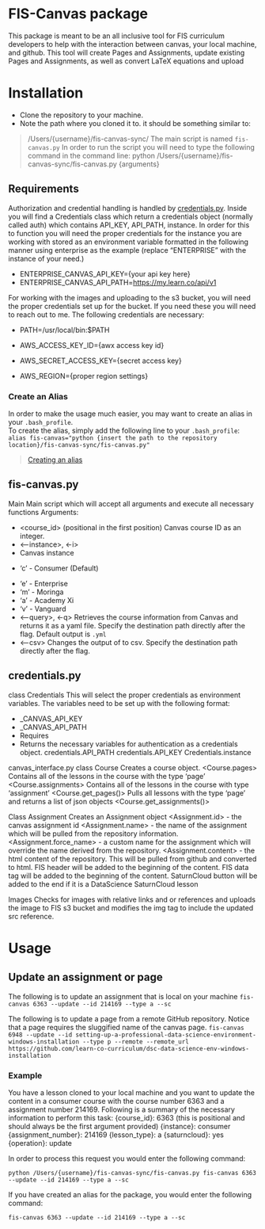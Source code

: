 # FIS-Canvas package
This package is meant to be an all inclusive tool for FIS curriculum developers to help with the interaction between canvas, your local machine, and github. This tool will create Pages and Assignments, update existing Pages and Assignments, as well as convert LaTeX equations and upload 

# Installation
- Clone the repository to your machine.
- Note the path where you cloned it to. it should be something similar to:
> /Users/{username}/fis-canvas-sync/
The main script is named `fis-canvas.py`
In order to run the script you will need to type the following command in the command line:
> python /Users/{username}/fis-canvas-sync/fis-canvas.py {arguments}

## Requirements

Authorization and credential handling is handled by [credentials.py](#credentials.py). Inside you will find a Credentials class which return a credentials object (normally called auth) which contains API_KEY, API_PATH, instance. In order for this to function you will need the proper credentials for the instance you are working with stored as an environment variable formatted in the following manner using enterprise as the example (replace “ENTERPRISE” with the instance of your need.)
- ENTERPRISE_CANVAS_API_KEY={your api key here}
- ENTERPRISE_CANVAS_API_PATH=https://my.learn.co/api/v1

For working with the images and uploading to the s3 bucket, you will need the proper credentials set up for the bucket. If you need these you will need to reach out to me. The following credentials are necessary:

- PATH=/usr/local/bin:$PATH

- AWS_ACCESS_KEY_ID={awx access key id}

- AWS_SECRET_ACCESS_KEY={secret access key}

- AWS_REGION={proper region settings}



### Create an Alias
In order to make the usage much easier, you may want to create an alias in your `.bash_profile`.   
To create the alias, simply add the following line to your `.bash_profile`:  
`alias fis-canvas="python {insert the path to the repository location}/fis-canvas-sync/fis-canvas.py"`

> [Creating an alias](https://wpbeaches.com/make-an-alias-in-bash-or-zsh-shell-in-macos-with-terminal/)


## fis-canvas.py
Main 
Main script which will accept all arguments and execute all necessary functions
	Arguments:
* <course_id> 
(positional in the first position)
Canvas course ID as an integer.
* <--instance>, <-i>
 * Canvas instance
  - ‘c’ - Consumer
(Default)
  * ‘e’ - Enterprise
  * ‘m’ - Moringa
  * ‘a’ - Academy Xi
  * ‘v’ - Vanguard
* <--query>, <-q>
Retrieves the course information from Canvas and returns it as a yaml file. Specify the destination path directly after the flag. Default output is `.yml`
* <--csv>
Changes the output of <query> to csv. Specify the destination path directly after the flag.

## credentials.py
class Credentials
This will select the proper credentials as environment variables. The variables need to be set up with the following format:
* <INSTANCE>_CANVAS_API_KEY
* <INSTANCE>_CANVAS_API_PATH
* Requires <instance>
* Returns the necessary variables for authentication as a credentials object.
credentials.API_PATH
credentials.API_KEY
Credentials.instance

canvas_interface.py
class Course
Creates a course object.
<Course.pages>
Contains all of the lessons in the course with the type ‘page’
<Course.assignments>
Contains all of the lessons in the course with type ‘assignment’
<Course.get_pages()>
Pulls all lessons with the type ‘page’ and returns a list of json objects
<Course.get_assignments()>

Class Assignment
Creates an Assignment object
<Assignment.id> - the canvas assignment id
<Assignment.name> - the name of the assignment which will be pulled from the repository information.
<Assignment.force_name> - a custom name for the assignment which will override the name derived from the repository.
<Assignment.content> - the html content of the repository. This will be pulled from github and converted to html. 
FIS header will be added to the beginning of the content. 
FIS data tag will be added to the beginning of the content. 
SaturnCloud button will be added to the end if it is a DataScience SaturnCloud lesson

Images
Checks for images with relative links and or references and uploads the image to FIS s3 bucket and modifies the img tag to include the updated src reference.

# Usage

## Update an assignment or page
The following is to update an assignment that is local on your machine
`fis-canvas 6363 --update --id 214169 --type a --sc`

The following is to update a page from a remote GitHub repository. Notice that a page requires the sluggified name of the canvas page.
`fis-canvas 6948 --update --id setting-up-a-professional-data-science-environment-windows-installation --type p --remote --remote_url https://github.com/learn-co-curriculum/dsc-data-science-env-windows-installation`





### Example
You have a lesson cloned to your local machine and you want to update the content in a consumer course with the course number 6363 and a assignment number 214169. Following is a summary of the necessary information to perform this task:
{course_id}: 6363 (this is positional and should always be the first argument provided)
{instance}: consumer
{assignment_number}: 214169
{lesson_type}: a
{saturncloud}: yes
{operation}: update

In order to process this request you would enter the following command:

`python /Users/{username}/fis-canvas-sync/fis-canvas.py fis-canvas 6363 --update --id 214169 --type a --sc`

If you have created an alias for the package, you would enter the following command:

`fis-canvas 6363 --update --id 214169 --type a --sc`


